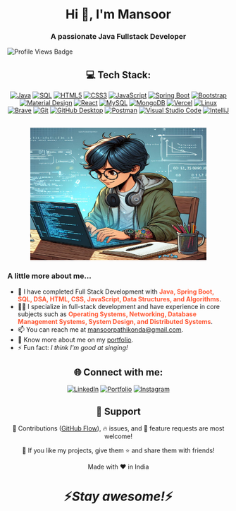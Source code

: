 
<body>
  <h1 align="center">Hi 👋, I'm Mansoor</h1>
  <h3 align="center">A passionate <span>Java Fullstack Developer </span></h3>
  <img src="https://komarev.com/ghpvc/?username=Mansoor-P&style=for-the-badge" alt="Profile Views Badge">

  <h2 align="center">💻 Tech Stack:</h2>

  <p align="center">
    <a href="https://github.com/search?q=user%3Mansoor-P+language%java"><img alt="Java" src="https://custom-icon-badges.demolab.com/badge/Java-007396.svg?logo=java&logoColor=white"></a>
    <a href="https://github.com/search?q=user%3Mansoor-P+language%sql"><img alt="SQL" src="https://custom-icon-badges.demolab.com/badge/SQL-025E8C.svg?logo=database&logoColor=white"></a>
    <a href="https://github.com/search?q=user%3Mansoor-P+language%html5"><img alt="HTML5" src="https://custom-icon-badges.demolab.com/badge/HTML5-orange.svg?logo=html5&logoColor=white"></a>
    <a href="https://github.com/search?q=user%3Mansoor-P+language%css3"><img alt="CSS3" src="https://custom-icon-badges.demolab.com/badge/CSS3-blue.svg?logo=css3&logoColor=white"></a>
    <a href="https://github.com/search?q=user%3Mansoor-P+language%javascript"><img alt="JavaScript" src="https://custom-icon-badges.demolab.com/badge/JavaScript-yellow.svg?logo=javascript&logoColor=white"></a>
    <a href="#"><img alt="Spring Boot" src="https://img.shields.io/badge/Spring%20Boot-6DB33F.svg?logo=spring-boot&logoColor=white"></a>
    <a href="#"><img alt="Bootstrap" src="https://img.shields.io/badge/Bootstrap-7952B3.svg?logo=bootstrap&logoColor=white"></a>
    <a href="#"><img alt="Material Design" src="https://img.shields.io/badge/Material%20Design-0081CB.svg?logo=material-design&logoColor=white"></a>
    <a href="#"><img alt="React" src="https://img.shields.io/badge/React-20232a.svg?logo=react&logoColor=%2361DAFB"></a>
    <a href="https://github.com/search?q=user%3Mansoor-P+language%3Amysql"><img alt="MySQL" src="https://img.shields.io/badge/MySQL-000000.svg?logo=mysql&logoColor=white"></a>
    <a href="https://github.com/search?q=user%3Mansoor-P+language%3Amongodb"><img alt="MongoDB" src="https://img.shields.io/badge/MongoDB-47A248.svg?logo=mongodb&logoColor=white"></a>
    <a href="#"><img alt="Vercel" src="https://img.shields.io/badge/Vercel-000000.svg?logo=vercel&logoColor=white"></a>
    <a href="#"><img alt="Linux" src="https://img.shields.io/badge/Linux-FCC624.svg?logo=linux&logoColor=white"></a>
    <a href="#"><img alt="Brave" src="https://img.shields.io/badge/Brave-FB542B.svg?logo=brave&logoColor=white"></a>
    <a href="#"><img alt="Git" src="https://img.shields.io/badge/Git-F05033.svg?logo=git&logoColor=white"></a>
    <a href="#"><img alt="GitHub Desktop" src="https://img.shields.io/badge/GitHub%20Desktop-8034A9.svg?logo=github&logoColor=white"></a>
    <a href="#"><img alt="Postman" src="https://img.shields.io/badge/Postman-FF6C37.svg?logo=postman&logoColor=white"></a>
    <a href="#"><img alt="Visual Studio Code" src="https://img.shields.io/badge/Visual%20Studio%20Code-0078d7.svg?logo=visual-studio-code&logoColor=white"></a>
    <a href="#"><img alt="IntelliJ" src="https://img.shields.io/badge/IntelliJ-000000.svg?logo=intellij-idea&logoColor=white"></a>
  </p>

  <br />

  <div align="center">
    <img src="mansoor-typing.jpeg" alt="Mansoor typing" width="400" height="300">
  </div>

  <h3>A little more about me...</h3>

  <ul>
    <li>🌱 I have completed Full Stack Development with <strong style="color: #FF5733;">Java, Spring Boot, SQL, DSA, HTML, CSS, JavaScript, Data Structures, and Algorithms</strong>.</li>
    <li>👨‍💻 I specialize in full-stack development and have experience in core subjects such as <strong style="color: #FF5733;">Operating Systems, Networking, Database Management Systems, System Design, and Distributed Systems</strong>.</li>
    <li>📫 You can reach me at <a href="mailto:munaf6007@gmail.com">mansoorpathikonda@gmail.com</a>.</li>
    <li>🔭 Know more about me on my <a href="https://mansoorsportfolio.netlify.app">portfolio</a>.</li>
    <li>⚡ Fun fact: <em>I think I'm good at singing!</em></li>
  </ul>

  <h2 align="center">🌐 Connect with me:</h2>

  <div align="center">
    <a href="https://www.linkedin.com/in/mansoor0731/"><img src="https://img.shields.io/badge/LinkedIn-%230077B5.svg?logo=linkedin&logoColor=white" alt="LinkedIn"></a>
    <a href="https://mansoorsportfolio.netlify.app/"><img src="https://img.shields.io/badge/Portfolio-%23000000.svg?logo=firefox&logoColor=%23FF7139" alt="Portfolio"></a>
    <a href="https://www.instagram.com/mansoor_317/"><img src="https://img.shields.io/badge/Instagram-%23E4405F.svg?logo=instagram&logoColor=white" alt="Instagram"></a>
  </div>

  <h2 align="center">🤝 Support</h2>

  <p align="center">🎀 Contributions (<a href="https://guides.github.com/introduction/flow" title="GitHub flow">GitHub Flow</a>), 🔥 issues, and 🥮 feature requests are most welcome!</p>
  <p align="center">💙 If you like my projects, give them ⭐ and share them with friends!</p>
  <p align="center">Made with ❤️ in India</p>

  <h1 align="center">⚡️<i>Stay awesome!</i>⚡️</h1>
</body>
</html>
